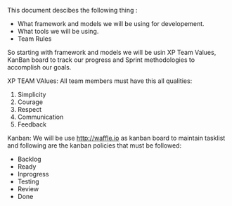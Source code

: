 This document descibes the following thing :

- What framework and models we will be using for developement.
- What tools we will be using.
- Team Rules

So starting with framework and models we will be usin XP Team Values, KanBan board to track our progress and Sprint methodologies to accomplish our goals.

XP TEAM VAlues:
All team members must have this all qualities:
1) Simplicity
2) Courage
3) Respect
4) Communication
5) Feedback

Kanban:
We will be use http://waffle.io as kanban board to maintain tasklist and following are the kanban policies that must be followed:
- Backlog
- Ready
- Inprogress
- Testing 
- Review
- Done 


